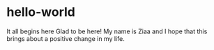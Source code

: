 # hello-world
It all begins here
Glad to be here! 
My name is Ziaa and I hope that this brings about a positive change in my life. 
